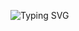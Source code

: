 ![Typing SVG](https://readme-typing-svg.herokuapp.com/?color=AguilaDavid&size=35&center=true&vCenter=true&width=1000&lines=HELLO,+MY+NAME+is+David+Diaz;I'm+21+years+old;I+study+Electrical+and+computer+engineering;Be+Welcome!+:%29)
